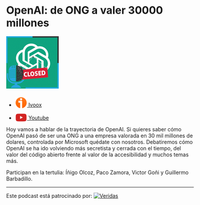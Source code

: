 # OpenAI: de ONG a valer 30000 millones

![](res/2024-07-16-08-22-53.png)

- [<img src="../../res/ivoox-icon-256.webp" alt="ivoox_logo" width="32" style="position: relative; top: 5px;"> Ivoox](https://go.ivoox.com/rf/111043384)
- [<img src="../../res/youtube-icon-256.png" alt="youtube_logo" width="32" style="position: relative; top: 10px;"> Youtube](https://youtu.be/BTPcBuGJ04A?si=gB0O8alsDYlrq4I2)

Hoy vamos a hablar de la trayectoria de OpenAI. Si quieres saber cómo OpenAI pasó de ser una ONG a una empresa valorada en 30 mil millones de dolares, controlada por Microsoft quédate con nosotros. Debatiremos cómo OpenAI se ha ido volviendo más secretista y cerrada con el tiempo, del valor del código abierto frente al valor de la accesibilidad y muchos temas más.

Participan en la tertulia: Íñigo Olcoz, Paco Zamora, Victor Goñi y Guillermo Barbadillo.

---

Este podcast está patrocinado por:  [<img src="https://veridas.com/wp-content/uploads/2021/08/VERIDAS-logo-azul-coral-rgb-592x131-1.png.webp" alt="Veridas" width="64" style="position: relative; top: 0px;">](https://veridas.com/)
